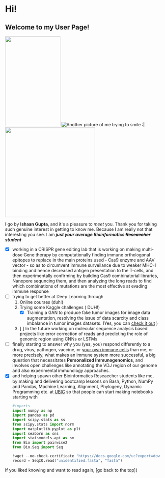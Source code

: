 # Hi!
## Welcome to my User Page!


<img src="https://ysm-res.cloudinary.com/image/upload/c_fill,f_auto,q_auto:best,w_219/v1/websites4/live-prod/immuno/research/pic5_131072_5197_v2.png" height="293" width = "180"></img>
![Another picture of me trying to smile :|](https://avatars.githubusercontent.com/u/60420820?v=4)
<img src="https://www.biospace.com/getasset/83298754-d463-4202-a940-9af7c0dca39e" height="293"></img>

I go by **Ishaan Gupta**, and it's a pleasure to _meet_ you.
Thank you for taking such genuine interest in getting to know me. 
Because I am really not that interesting you see. I am ***just your average Bioinformatics ~~Reseaecher~~ student***
- [x] working in a CRISPR gene editing lab that is working on making multi-dose Gene therapy by computationally finding immune orthologonal epitopes to replace in the main proteins used - Cas9 enzyme and AAV vector - so as to circumvent immune surveilance due to weaker MHC-I binding and hence decreased antigen presentation to the T-cells, and then experimentally confirming by building Cas9 combinatorial libraries, Nanopore sequncing them, and then analyzing the long reads to find which combinations of mutations are the most effective at evading immune response
- [ ] trying to get better at Deep Learning through
  1. Online courses (duh!)
  2. Trying some Kaggle challenges ( DUH!)
     - [x] Training a GAN to produce fake tumor images for image data augmentation, resolving the issue of data scarcity and class imbalance in tumor images datasets. (Yes, you can [check it out](https://www.kaggle.com/ishaanash/gan-ddsm-augmentation) )
  3. [ ] In the future working on molecular sequence analysis based projects like error correction of reads and predicting the role of genomic region using CNNs or LSTMs
- [ ] finally starting to answer why you (yes, you) respond differently to a drug, virus, pathogen, vaccine, or [your own immune cells](https://www.google.com/search?q=autoimmunity&oq=autoimmunity&aqs=chrome..69i57.3139j0j7&sourceid=chrome&ie=UTF-8) than me, or more precisely, what makes an immune system more successful, a big question that necessitates **Personalized Immunogenomics**, and involves open challenges like annotating the VDJ region of our genome and also experimental immunology approaches.
- [x] and helping spawn other Bioinformatics ~~Reseaecher~~ students like me, by making and delivering bootcamp lessons on Bash, Python, NumPy and Pandas, Machine Learning, Alignment, Phylogeny, Dynamic Programming etc. at [UBIC](https://ubicucsd.github.io/) so that people can start making notebooks starting with
    ```python
    #imports
    import numpy as np
    import pandas as pd
    import scipy.stats as ss
    from scipy.stats import norm
    import matplotlib.pyplot as plt
    import seaborn as sns
    import statsmodels.api as sm
    from Bio import pairwise2
    from Bio.Seq import Seq
    
    !wget --no-check-certificate 'https://docs.google.com/uc?export=download&id=1qalp5p_feGsd-G_FtOq6v-OAb5US3rDM' -O unidentified.fasta
    record = SeqIO.read("unidentified.fasta", "fasta") 
    ```
If you liked knowing and want to read again, [go back to the top](

